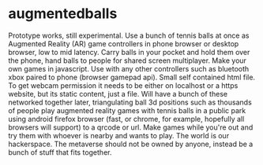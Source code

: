 # augmentedballs
Prototype works, still experimental. Use a bunch of tennis balls at once as Augmented Reality (AR) game controllers in phone browser or desktop browser, low to mid latency. Carry balls in your pocket and hold them over the phone, hand balls to people for shared screen multiplayer. Make your own games in javascript. Use with any other controllers such as bluetooth xbox paired to phone (browser gamepad api). Small self contained html file. To get webcam permission it needs to be either on localhost or a https website, but its static content, just a file. Will have a bunch of these networked together later, triangulating ball 3d positions such as thousands of people play augmented reality games with tennis balls in a public park using android firefox browser (fast, or chrome, for example, hopefully all browsers will support) to a qrcode or url. Make games while you're out and try them with whoever is nearby and wants to play. The world is our hackerspace. The metaverse should not be owned by anyone, instead be a bunch of stuff that fits together.

